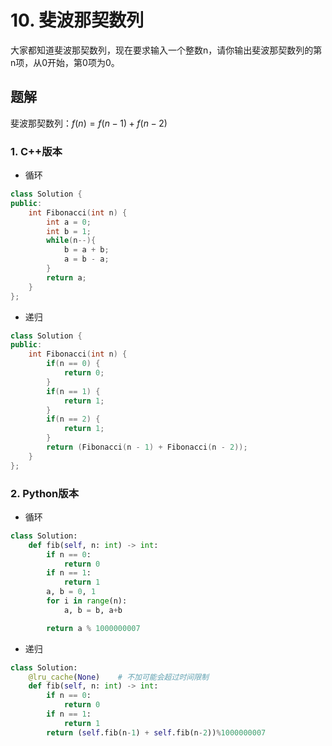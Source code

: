 # 10. 斐波那契数列

大家都知道斐波那契数列，现在要求输入一个整数n，请你输出斐波那契数列的第n项，从0开始，第0项为0。

## 题解

斐波那契数列：$f(n)=f(n-1)+f(n-2)$
### 1. C++版本
- 循环

```cpp
class Solution {
public:
    int Fibonacci(int n) {
        int a = 0;
        int b = 1;
        while(n--){
            b = a + b;
            a = b - a;
        }
        return a;
    }
};
```

- 递归

```cpp
class Solution {
public:
    int Fibonacci(int n) {
        if(n == 0) {
            return 0;
        }
        if(n == 1) {
            return 1;
        }
        if(n == 2) {
            return 1;
        }
        return (Fibonacci(n - 1) + Fibonacci(n - 2));
    }
};
```

### 2. Python版本
- 循环
```python
class Solution:
    def fib(self, n: int) -> int:
        if n == 0:
            return 0
        if n == 1:
            return 1
        a, b = 0, 1
        for i in range(n):
            a, b = b, a+b

        return a % 1000000007
```

- 递归
```python
class Solution:
    @lru_cache(None)    # 不加可能会超过时间限制
    def fib(self, n: int) -> int:
        if n == 0:
            return 0
        if n == 1:
            return 1
        return (self.fib(n-1) + self.fib(n-2))%1000000007
```